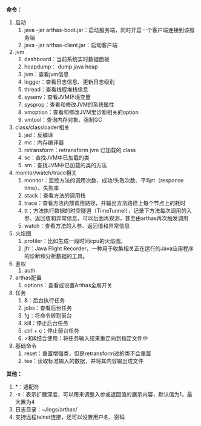 **命令：**

1. 启动
   1. java -jar arthas-boot.jar：启动服务端，同时开启一个客户端连接到该服务端
   2. java -jar arthas-client.jar：启动客户端
2. jvm
   1. dashboard：当前系统实时数据面板
   2. heapdump： dump java heap 
   3. jvm：查看jvm信息
   4. logger：查看日志信息、更新日志级别
   5. thread：查看线程堆栈信息
   6. sysenv：查看JVM环境变量
   7. sysprop：查看和修改JVM的系统属性
   8. vmoption：查看和修改JVM里诊断相关的option
   9. vmtool：查询内存对象、强制GC
3. class/classloader相关
   1. jad：反编译
   2. mc：内存编译器
   3. retransform：retransform jvm 已加载的 class
   4. sc：查找JVM中已加载的类
   5. sm：查找JVM中已加载的类的方法
4. monitor/watch/trace相关
   1. monitor：监控方法的调用次数、成功/失败次数、平均rt（response time）、失败率
   2. stack：查看方法的调用栈
   3. trace：查看方法内部调用路径，并输出方法路径上每个节点上的耗时
   4. tt：方法执行数据的时空隧道（TimeTunnel），记录下方法每次调用的入参、返回值和异常信息，可以后面再观测，甚至由arthas再次触发调用
   5. watch：查看方法的入参、返回值和异常信息
5. 火焰图
   1. profiler：比如生成一段时间cpu的火焰图。
   2. jfr：Java Flight Recorder，一种用于收集相关正在运行的Java应用程序的诊断和分析数据的工具。
6. 鉴权
   1. auth
7. arthas配置
   1. options：查看或设置Arthas全局开关
8. 任务
   1. &：后台执行任务
   2. jobs：查看后台任务
   3. fg：将命令转到前台
   4. kill：停止后台任务
   5. ctrl + c：停止前台任务
   6. \>和&结合使用：将任务输入结果重定向到指定文件中
9. 基础命令
   1. reset：重置增强类，但是retransform过的类不会重置
   2. tee：读取标准输入的数据，并将其内容输出成文件



**其他：**

1. *：通配符
2. -x：表示扩展深度，可以用来调整入参或返回值的展示内容，默认值为1，最大置为4
3. 日志目录：~/logs/arthas/
4. 支持远程telnet连接，还可以设置用户名、密码
